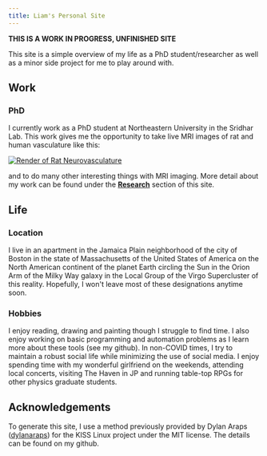 ```yaml
---
title: Liam's Personal Site
---
```

**THIS IS A WORK IN PROGRESS, UNFINISHED SITE**

This site is a simple overview of my life as a PhD student/researcher as well as a minor side project for me to play around with.

## Work
### PhD
I currently work as a PhD student at Northeastern University in the Sridhar Lab. This work gives me the opportunity to take live MRI images of rat and human vasculature like this:

<a href="/images/ratrender.jpg">
<p><picture>
  <source srcset="/images/ratrender.webp" type="image/webp">
  <img src="/images/ratrender.jpg" alt="Render of Rat Neurovasculature">
</picture></p>
</a>

and to do many other interesting things with MRI imaging. More detail about my work can be found under the [**Research**](./pages/projects.html) section of this site.

## Life
### Location
I live in an apartment in the Jamaica Plain neighborhood of the city of Boston in the state of Massachusetts of the United States of America on the North American continent of the planet Earth circling the Sun in the Orion Arm of the Milky Way galaxy in the Local Group of the Virgo Supercluster of this reality. Hopefully, I won't leave most of these designations anytime soon.

### Hobbies
I enjoy reading, drawing and painting though I struggle to find time. I also enjoy working on basic programming and automation problems as I learn more about these tools (see my github). In non-COVID times, I try to maintain a robust social life while minimizing the use of social media. I enjoy spending time with my wonderful girlfriend on the weekends, attending local concerts, visiting The Haven in JP and running table-top RPGs for other physics graduate students.

## Acknowledgements
To generate this site, I use a method previously provided by Dylan Araps ([dylanaraps](https://github.com/dylanaraps)) for the KISS Linux project under the MIT license. The details can be found on my github.
